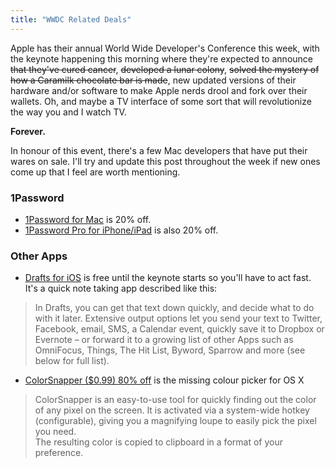 ```yaml
---
title: "WWDC Related Deals"
---
```

<p>Apple has their annual World Wide Developer's Conference this week, with the keynote happening this morning where they're expected to announce <del datetime="2012-06-11T15:41:48+00:00">that they've cured cancer</del>, <del datetime="2012-06-11T15:41:48+00:00">developed a lunar colony</del>, <del datetime="2012-06-11T15:41:48+00:00">solved the mystery of how a Caramilk chocolate bar is made</del>, new updated versions of their hardware and/or software to make Apple nerds drool and fork over their wallets. Oh, and maybe a TV interface of some sort that will revolutionize the way you and I watch TV.</p>
<p><strong>Forever.</strong></p>
<p>In honour of this event, there's a few Mac developers that have put their wares on sale. I'll try and update this post throughout the week if new ones come up that I feel are worth mentioning.</p>
<h3>1Password</h3>
<ul>
<li><a href="https://click.linksynergy.com/fs-bin/stat?id=6PFrOqNV4B8&offerid=146261&type=3&subid=0&tmpid=1826&RD_PARM1=http%253A%252F%252Fitunes.apple.com%252Fca%252Fapp%252F1password%252Fid443987910%253Fmt%253D12%2526uo%253D4%2526partnerId%253D30" target="itunes_store">1Password for Mac</a> is 20% off.</li>
<li><a href="https://click.linksynergy.com/fs-bin/stat?id=6PFrOqNV4B8&offerid=146261&type=3&subid=0&tmpid=1826&RD_PARM1=http%253A%252F%252Fitunes.apple.com%252Fca%252Fapp%252F1password-pro%252Fid319898689%253Fmt%253D8%2526uo%253D4%2526partnerId%253D30" target="itunes_store">1Password Pro for iPhone/iPad</a> is also 20% off.</li>
</ul>
<h3>Other Apps</h3>
<ul>
<li><a href="https://click.linksynergy.com/fs-bin/stat?id=6PFrOqNV4B8&offerid=146261&type=3&subid=0&tmpid=1826&RD_PARM1=http%253A%252F%252Fitunes.apple.com%252Fca%252Fapp%252Fdrafts%252Fid502385074%253Fmt%253D8%2526uo%253D4%2526partnerId%253D30" target="itunes_store">Drafts for iOS</a> is free until the keynote starts so you'll have to act fast. It's a quick note taking app described like this:</li>
</ul>
<blockquote><p>
  In Drafts, you can get that text down quickly, and decide what to do with it later. Extensive output options let you send your text to Twitter, Facebook, email, SMS, a Calendar event, quickly save it to Dropbox or Evernote – or forward it to a growing list of other Apps such as OmniFocus, Things, The Hit List, Byword, Sparrow and more (see below for full list).
</p></blockquote>
<ul>
<li><a href="https://click.linksynergy.com/fs-bin/stat?id=6PFrOqNV4B8&offerid=146261&type=3&subid=0&tmpid=1826&RD_PARM1=http%253A%252F%252Fitunes.apple.com%252Fca%252Fapp%252Fcolorsnapper%252Fid418176775%253Fmt%253D12%2526uo%253D4%2526partnerId%253D30" target="itunes_store">ColorSnapper ($0.99) 80% off</a> is the missing  colour picker for OS X</li>
</ul>
<blockquote><p>
  ColorSnapper is an easy-to-use tool for quickly finding out the color of any pixel on the screen. It is activated via a system-wide hotkey (configurable), giving you a magnifying loupe to easily pick the pixel you need.<br />
  The resulting color is copied to clipboard in a format of your preference.
</p></blockquote>

